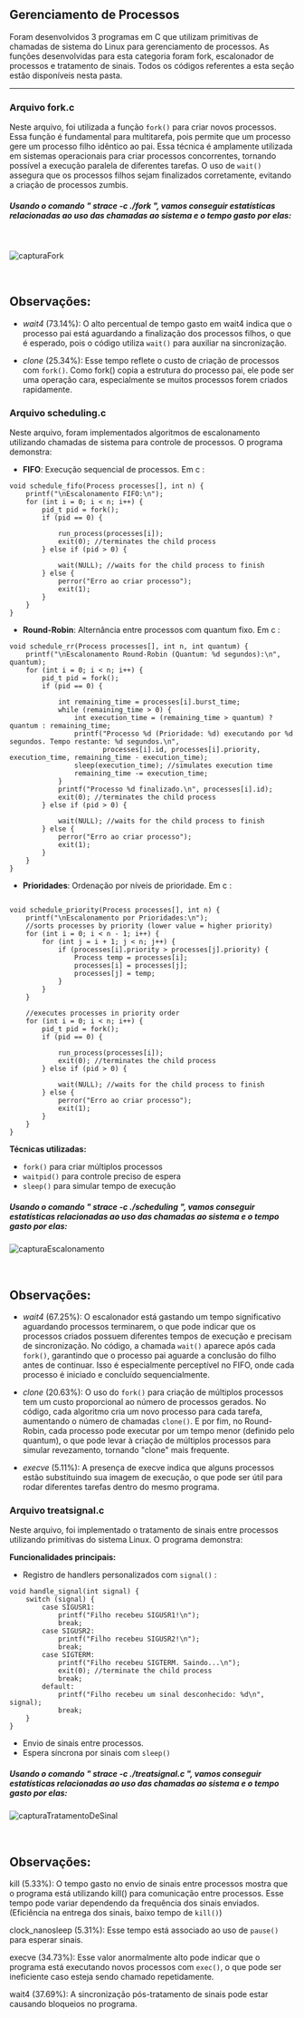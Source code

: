 ## Gerenciamento de Processos

Foram desenvolvidos 3 programas em C que utilizam primitivas de chamadas de sistema do Linux para gerenciamento de processos. As funções desenvolvidas para esta categoria foram fork, escalonador de processos e tratamento de sinais. Todos os códigos referentes a esta seção estão disponíveis nesta pasta.

---

### Arquivo fork.c

Neste arquivo, foi utilizada a função `fork()` para criar novos processos. Essa função é fundamental para multitarefa, pois permite que um processo gere um processo filho idêntico ao pai. Essa técnica é amplamente utilizada em sistemas operacionais para criar processos concorrentes, tornando possível a execução paralela de diferentes tarefas. O uso de `wait()` assegura que os processos filhos sejam finalizados corretamente, evitando a criação de processos zumbis.



##### Usando o comando " strace -c ./fork ", vamos conseguir estatísticas relacionadas ao uso das chamadas ao sistema e o tempo gasto por elas: 
<p>&nbsp;</p>







![capturaFork](https://github.com/user-attachments/assets/c20a6304-d2ed-4070-bd30-1ea86e795d57)
<p>&nbsp;</p>


## Observações:

- *wait4* (73.14%): O alto percentual de tempo gasto em wait4 indica que o processo pai está aguardando a finalização dos processos filhos, o que é esperado, pois o código utiliza `wait()` para auxiliar na sincronizaçâo.

- *clone* (25.34%): Esse tempo reflete o custo de criação de processos com `fork()`. Como fork() copia a estrutura do processo pai, ele pode ser uma operação cara, especialmente se muitos processos forem criados rapidamente.


### Arquivo scheduling.c
Neste arquivo, foram implementados algoritmos de escalonamento utilizando chamadas de sistema para controle de processos. O programa demonstra:
- **FIFO**: Execução sequencial de processos. Em c :
```
void schedule_fifo(Process processes[], int n) {
    printf("\nEscalonamento FIFO:\n");
    for (int i = 0; i < n; i++) {
        pid_t pid = fork();
        if (pid == 0) {

            run_process(processes[i]);
            exit(0); //terminates the child process
        } else if (pid > 0) {

            wait(NULL); //waits for the child process to finish
        } else {
            perror("Erro ao criar processo");
            exit(1);
        }
    }
}
```

- **Round-Robin**: Alternância entre processos com quantum fixo. Em c :

```
void schedule_rr(Process processes[], int n, int quantum) {
    printf("\nEscalonamento Round-Robin (Quantum: %d segundos):\n", quantum);
    for (int i = 0; i < n; i++) {
        pid_t pid = fork();
        if (pid == 0) {

            int remaining_time = processes[i].burst_time;
            while (remaining_time > 0) {
                int execution_time = (remaining_time > quantum) ? quantum : remaining_time;
                printf("Processo %d (Prioridade: %d) executando por %d segundos. Tempo restante: %d segundos.\n",
                       processes[i].id, processes[i].priority, execution_time, remaining_time - execution_time);
                sleep(execution_time); //simulates execution time
                remaining_time -= execution_time;
            }
            printf("Processo %d finalizado.\n", processes[i].id);
            exit(0); //terminates the child process
        } else if (pid > 0) {

            wait(NULL); //waits for the child process to finish
        } else {
            perror("Erro ao criar processo");
            exit(1);
        }
    }
}
```  
- **Prioridades**: Ordenação por níveis de prioridade. Em c :

```

void schedule_priority(Process processes[], int n) {
    printf("\nEscalonamento por Prioridades:\n");
    //sorts processes by priority (lower value = higher priority)
    for (int i = 0; i < n - 1; i++) {
        for (int j = i + 1; j < n; j++) {
            if (processes[i].priority > processes[j].priority) {
                Process temp = processes[i];
                processes[i] = processes[j];
                processes[j] = temp;
            }
        }
    }

    //executes processes in priority order
    for (int i = 0; i < n; i++) {
        pid_t pid = fork();
        if (pid == 0) {

            run_process(processes[i]);
            exit(0); //terminates the child process
        } else if (pid > 0) {

            wait(NULL); //waits for the child process to finish
        } else {
            perror("Erro ao criar processo");
            exit(1);
        }
    }
}

```
**Técnicas utilizadas:**
- `fork()` para criar múltiplos processos
- `waitpid()` para controle preciso de espera
- `sleep()` para simular tempo de execução

##### Usando o comando " strace -c ./scheduling ", vamos conseguir estatísticas relacionadas ao uso das chamadas ao sistema e o tempo gasto por elas: 
![capturaEscalonamento](https://github.com/user-attachments/assets/942cd56d-e4e2-401a-9aee-53e48e7ae87b)
<p>&nbsp;</p>


## Observações:

- *wait4* (67.25%): O escalonador está gastando um tempo significativo aguardando processos terminarem, o que pode indicar que os processos criados possuem diferentes tempos de execução e precisam de sincronização. No código, a chamada `wait()` aparece após cada `fork()`, garantindo que o processo pai aguarde a conclusão do filho antes de continuar. Isso é especialmente perceptível no FIFO, onde cada processo é iniciado e concluído sequencialmente.

- *clone* (20.63%): O uso do `fork()` para criação de múltiplos processos tem um custo proporcional ao número de processos gerados. No código, cada algoritmo cria um novo processo para cada tarefa, aumentando o número de chamadas `clone()`. E por fim, no Round-Robin, cada processo pode executar por um tempo menor (definido pelo quantum), o que pode levar à criação de múltiplos processos para simular revezamento, tornando "clone" mais frequente.

- *execve* (5.11%): A presença de execve indica que alguns processos estão substituindo sua imagem de execução, o que pode ser útil para rodar diferentes tarefas dentro do mesmo programa.


### Arquivo treatsignal.c

Neste arquivo, foi implementado o tratamento de sinais entre processos utilizando primitivas do sistema Linux. O programa demonstra:

**Funcionalidades principais:**
- Registro de handlers personalizados com `signal()` :
```
void handle_signal(int signal) {
    switch (signal) {
        case SIGUSR1:
            printf("Filho recebeu SIGUSR1!\n");
            break;
        case SIGUSR2:
            printf("Filho recebeu SIGUSR2!\n");
            break;
        case SIGTERM:
            printf("Filho recebeu SIGTERM. Saindo...\n");
            exit(0); //terminate the child process
            break;
        default:
            printf("Filho recebeu um sinal desconhecido: %d\n", signal);
            break;
    }
}
```
- Envio de sinais entre processos.
- Espera síncrona por sinais com `sleep()`



##### Usando o comando " strace -c ./treatsignal.c ", vamos conseguir estatísticas relacionadas ao uso das chamadas ao sistema e o tempo gasto por elas: 
![capturaTratamentoDeSinal](https://github.com/user-attachments/assets/5c50d952-e9d0-419f-b5ec-763d7892233c)
<p>&nbsp;</p>

## Observações:

kill (5.33%): O tempo gasto no envio de sinais entre processos mostra que o programa está utilizando kill() para comunicação entre processos. Esse tempo pode variar dependendo da frequência dos sinais enviados. (Eficiência na entrega dos sinais, baixo tempo de `kill()`)

clock_nanosleep (5.31%): Esse tempo está associado ao uso de `pause()` para esperar sinais. 

execve (34.73%): Esse valor anormalmente alto pode indicar que o programa está executando novos processos com `exec()`, o que pode ser ineficiente caso esteja sendo chamado repetidamente.

wait4 (37.69%): A sincronização pós-tratamento de sinais pode estar causando bloqueios no programa. 


